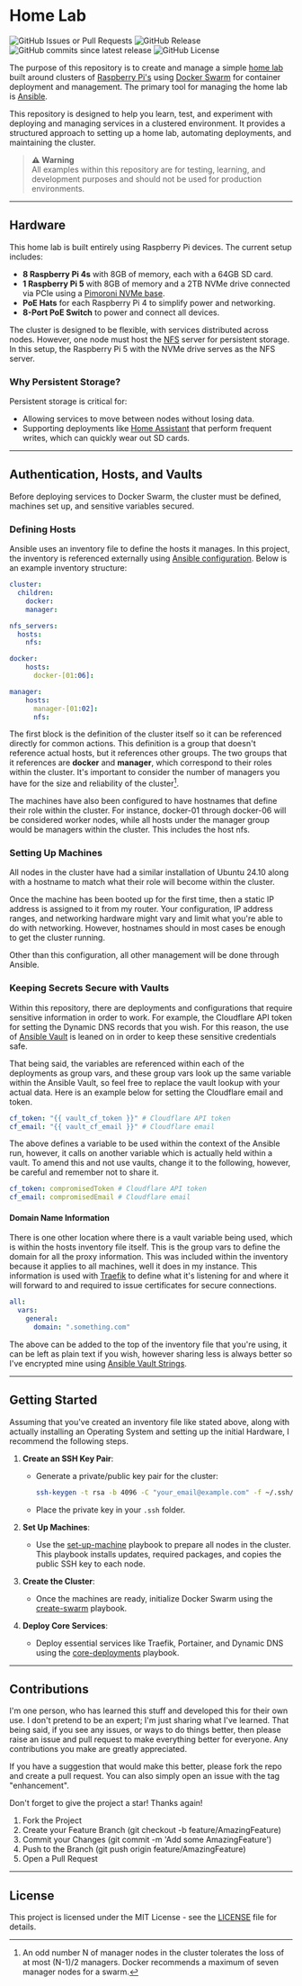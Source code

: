 # Home Lab
![GitHub Issues or Pull Requests](https://img.shields.io/github/issues/joe-mccarthy/home-lab?style=for-the-badge)
![GitHub Release](https://img.shields.io/github/v/release/joe-mccarthy/home-lab?style=for-the-badge)
![GitHub commits since latest release](https://img.shields.io/github/commits-since/joe-mccarthy/home-lab/latest?style=for-the-badge)
![GitHub License](https://img.shields.io/github/license/joe-mccarthy/home-lab?style=for-the-badge)


The purpose of this repository is to create and manage a simple [home lab](https://linuxhandbook.com/homelab/) built around clusters of [Raspberry Pi's](https://www.raspberrypi.com/) using [Docker Swarm](https://docs.docker.com/engine/swarm/) for container deployment and management. The primary tool for managing the home lab is [Ansible](https://docs.ansible.com/ansible/latest/index.html). 

This repository is designed to help you learn, test, and experiment with deploying and managing services in a clustered environment. It provides a structured approach to setting up a home lab, automating deployments, and maintaining the cluster.

> **⚠️ Warning**  
> All examples within this repository are for testing, learning, and development purposes and should not be used for production environments.

---

## Hardware

This home lab is built entirely using Raspberry Pi devices. The current setup includes:

- **8 Raspberry Pi 4s** with 8GB of memory, each with a 64GB SD card.
- **1 Raspberry Pi 5** with 8GB of memory and a 2TB NVMe drive connected via PCIe using a [Pimoroni NVMe base](https://shop.pimoroni.com/products/nvme-base?variant=41219587178579).
- **PoE Hats** for each Raspberry Pi 4 to simplify power and networking.
- **8-Port PoE Switch** to power and connect all devices.

The cluster is designed to be flexible, with services distributed across nodes. However, one node must host the [NFS](https://en.wikipedia.org/wiki/Network_File_System) server for persistent storage. In this setup, the Raspberry Pi 5 with the NVMe drive serves as the NFS server.

### Why Persistent Storage?

Persistent storage is critical for:
- Allowing services to move between nodes without losing data.
- Supporting deployments like [Home Assistant](https://www.home-assistant.io/) that perform frequent writes, which can quickly wear out SD cards.

---

## Authentication, Hosts, and Vaults

Before deploying services to Docker Swarm, the cluster must be defined, machines set up, and sensitive variables secured.

### Defining Hosts

Ansible uses an inventory file to define the hosts it manages. In this project, the inventory is referenced externally using [Ansible configuration](https://docs.ansible.com/ansible/latest/reference_appendices/config.html). Below is an example inventory structure:

```yml
cluster:
  children:
    docker:
    manager:

nfs_servers:
  hosts:
    nfs:

docker:
    hosts:
      docker-[01:06]:

manager:
    hosts:      
      manager-[01:02]:
      nfs:
```

The first block is the definition of the cluster itself so it can be referenced directly for common actions. This definition is a group that doesn't reference actual hosts, but it references other groups. The two groups that it references are __docker__ and __manager__, which correspond to their roles within the cluster. It's important to consider the number of managers you have for the size and reliability of the cluster[^1].

The machines have also been configured to have hostnames that define their role within the cluster. For instance, docker-01 through docker-06 will be considered worker nodes, while all hosts under the manager group would be managers within the cluster. This includes the host nfs. 

### Setting Up Machines

All nodes in the cluster have had a similar installation of Ubuntu 24.10 along with a hostname to match what their role will become within the cluster. 

Once the machine has been booted up for the first time, then a static IP address is assigned to it from my router. Your configuration, IP address ranges, and networking hardware might vary and limit what you're able to do with networking. However, hostnames should in most cases be enough to get the cluster running.

Other than this configuration, all other management will be done through Ansible.

### Keeping Secrets Secure with Vaults

Within this repository, there are deployments and configurations that require sensitive information in order to work. For example, the Cloudflare API token for setting the Dynamic DNS records that you wish. For this reason, the use of [Ansible Vault](https://docs.ansible.com/ansible/latest/vault_guide/index.html) is leaned on in order to keep these sensitive credentials safe. 

That being said, the variables are referenced within each of the deployments as group vars, and these group vars look up the same variable within the Ansible Vault, so feel free to replace the vault lookup with your actual data. Here is an example below for setting the Cloudflare email and token.

```yml
cf_token: "{{ vault_cf_token }}" # Cloudflare API token
cf_email: "{{ vault_cf_email }}" # Cloudflare email
``` 
The above defines a variable to be used within the context of the Ansible run, however, it calls on another variable which is actually held within a vault. To amend this and not use vaults, change it to the following, however, be careful and remember not to share it.

```yml
cf_token: compromisedToken # Cloudflare API token
cf_email: compromisedEmail # Cloudflare email
``` 

#### Domain Name Information

There is one other location where there is a vault variable being used, which is within the hosts inventory file itself. This is the group vars to define the domain for all the proxy information. This was included within the inventory because it applies to all machines, well it does in my instance. This information is used with [Traefik](https://doc.traefik.io/traefik/) to define what it's listening for and where it will forward to and required to issue certificates for secure connections.

```yml
all:
  vars:
    general:
      domain: ".something.com"
```

The above can be added to the top of the inventory file that you're using, it can be left as plain text if you wish, however sharing less is always better so I've encrypted mine using [Ansible Vault Strings](https://docs.ansible.com/ansible/latest/vault_guide/vault_encrypting_content.html#encrypting-individual-variables-with-ansible-vault). 

---

## Getting Started

Assuming that you've created an inventory file like stated above, along with actually installing an Operating System and setting up the initial Hardware, I recommend the following steps. 

1. **Create an SSH Key Pair**:
   - Generate a private/public key pair for the cluster:
     ```bash
     ssh-keygen -t rsa -b 4096 -C "your_email@example.com" -f ~/.ssh/homelab
     ```
   - Place the private key in your `.ssh` folder.

2. **Set Up Machines**:
   - Use the [set-up-machine](maintenance/set-up-machine/README.md) playbook to prepare all nodes in the cluster. This playbook installs updates, required packages, and copies the public SSH key to each node.

3. **Create the Cluster**:
   - Once the machines are ready, initialize Docker Swarm using the [create-swarm](docker-swarm/README.md) playbook.

4. **Deploy Core Services**:
   - Deploy essential services like Traefik, Portainer, and Dynamic DNS using the [core-deployments](deployments/core-deployments/README.md) playbook.

---

## Contributions

I'm one person, who has learned this stuff and developed this for their own use. I don't pretend to be an expert; I'm just sharing what I've learned. That being said, if you see any issues, or ways to do things better, then please raise an issue and pull request to make everything better for everyone. Any contributions you make are greatly appreciated.

If you have a suggestion that would make this better, please fork the repo and create a pull request. You can also simply open an issue with the tag "enhancement".

Don't forget to give the project a star! Thanks again!

1. Fork the Project
1. Create your Feature Branch (git checkout -b feature/AmazingFeature)
1. Commit your Changes (git commit -m 'Add some AmazingFeature')
1. Push to the Branch (git push origin feature/AmazingFeature)
1. Open a Pull Request

---

## License

This project is licensed under the MIT License - see the [LICENSE](LICENSE) file for details.

[^1]: An odd number N of manager nodes in the cluster tolerates the loss of at most (N-1)/2 managers. Docker recommends a maximum of seven manager nodes for a swarm.